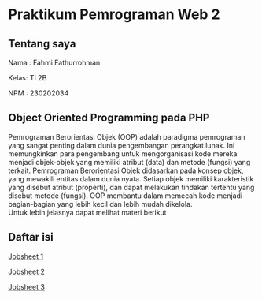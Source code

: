 # Praktikum Pemrograman Web 2
## Tentang saya
Nama : Fahmi Fathurrohman

Kelas: TI 2B

NPM  : 230202034
## Object Oriented Programming pada PHP
Pemrograman Berorientasi Objek (OOP) adalah paradigma pemrograman yang sangat penting dalam dunia pengembangan perangkat lunak. Ini memungkinkan para pengembang untuk mengorganisasi kode mereka menjadi objek-objek yang memiliki atribut (data) dan metode (fungsi) yang terkait.
Pemrograman Berorientasi Objek didasarkan pada konsep objek, yang mewakili entitas dalam dunia nyata. Setiap objek memiliki karakteristik yang disebut atribut (properti), dan dapat melakukan tindakan tertentu yang disebut metode (fungsi). OOP membantu dalam memecah kode menjadi bagian-bagian yang lebih kecil dan lebih mudah dikelola.</br>
Untuk lebih jelasnya dapat melihat materi berikut
## Daftar isi
[Jobsheet 1](https://github.com/fahmifath/praktik-pweb2-week1/tree/main/jobsheet-1)

[Jobsheet 2](https://github.com/fahmifath/praktik-pweb2-week1/tree/main/jobsheet-2)

[Jobsheet 3](https://github.com/fahmifath/praktik-pweb2-week1/tree/main/jobsheet-3)